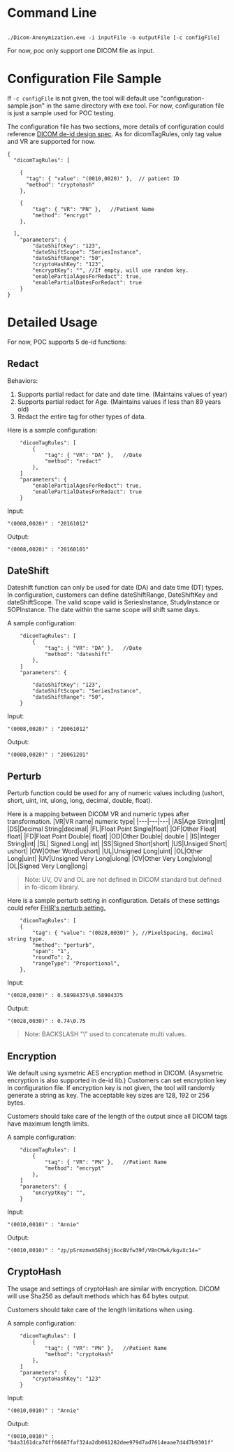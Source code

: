 # Command Line

```

./Dicom-Anonymization.exe -i inputFile -o outputFile [-c configFile]

```

For now, poc only support one DICOM file as input. 

# Configuration File Sample

If `-c configFile` is not given, the tool will default use "configuration-sample.json" in the same directory with exe tool. For now, configuration file is just a sample used for POC testing.

The configuration file has two sections, more details of configuration could reference [DICOM de-id design spec](https://microsofthealth.visualstudio.com/Health/_git/health-paas-docs?path=%2Fspecs%2FDe%252DIdentification%2FDICOM%2FRefine-De-id-Dicom.md&version=GBfeatures%2Fdicom-de-id&_a=preview). As for dicomTagRules, only tag value and VR are supported for now.
```
{
  "dicomTagRules": [
    
    {
      "tag": { "value": "(0010,0020)" },  // patient ID
      "method": "cryptohash"
    },

    {
        "tag": { "VR": "PN" },   //Patient Name
        "method": "encrypt"
    },
    
  ],
    "parameters": {
        "dateShiftKey": "123",
        "dateShiftScope": "SeriesInstance", 
        "dateShiftRange": "50",
        "cryptoHashKey": "123",
        "encryptKey": "", //If empty, will use random key.
        "enablePartialAgesForRedact": true,
        "enablePartialDatesForRedact": true
    }
}

```
# Detailed Usage

For now, POC supports 5 de-id functions:

## Redact
Behaviors:
    
1. Supports partial redact for date and date time. (Maintains values of year)
2. Supports partial redact for Age. (Maintains values if less than 89 years old)
3. Redact the entire tag for other types of data.

Here is a sample configuration:

```
    "dicomTagRules": [
        {
            "tag": { "VR": "DA" },   //Date
            "method": "redact"
        },
    ]
    "parameters": {
        "enablePartialAgesForRedact": true,
        "enablePartialDatesForRedact": true
    }

```

Input:
```
"(0008,0020)" : "20161012"
```
Output:
```
"(0008,0020)" : "20160101"
```

## DateShift

Dateshift function can only be used for date (DA) and date time (DT) types. In configuration, customers can define dateShiftRange, DateShiftKey and dateShiftScope. The valid scope valid is SeriesInstance, StudyInstance or SOPInstance. The date within the same scope will shift same days.

A sample configuration:

```
    "dicomTagRules": [
        {
            "tag": { "VR": "DA" },   //Date
            "method": "dateshift"
        },
    ]
    "parameters": {
        
        "dateShiftKey": "123",
        "dateShiftScope": "SeriesInstance", 
        "dateShiftRange": "50",
    }

```

Input:
```
"(0008,0020)" : "20061012"
```
Output:
```
"(0008,0020)" : "20061201"
```

## Perturb

Perturb function could be used for any of numeric values including (ushort, short, uint, int, ulong, long, decimal, double, float).

Here is a mapping between DICOM VR and numeric types after transformation.
|VR|VR name| numeric type|
|---|---|---|
|AS|Age String|int|
|DS|Decimal String|decimal|
|FL|Float Point Single|float|
|OF|Other Float| float|
|FD|Float Point Double| float|
|OD|Other Double| double |
|IS|Integer String|int|
|SL| Signed Long| int|
|SS|Signed Short|short|
|US|Unsiged Short| ushort|
|OW|Other Word|ushort|
|UL|Unsigned Long|uint|
|OL|Other Long|uint|
|UV|Unsigned Very Long|ulong|
|OV|Other Very Long|ulong|
|OL|Signed Very Long|long|

>Note:
 UV, OV and OL are not defined in DICOM standard but defined in fo-dicom library.

Here is a sample perturb setting in configuration. Details of these settings could refer [FHIR's perturb setting.](https://github.com/microsoft/FHIR-Tools-for-Anonymization/tree/6a9b8614c319afb5f85959c02f86b2304ec4618c#Perturb-method)


```
    "dicomTagRules": [
    {
        "tag": { "value": "(0028,0030)" }, //Pixel​Spacing, decimal string type.
        "method": "perturb",
        "span": "1",
        "roundTo": 2,
        "rangeType": "Proportional",
    },

```


Input:
```
"(0028,0030)" : 0.58984375\0.58984375
```
Output:
```
"(0028,0030)" : 0.74\0.75
```

>Note:  BACKSLASH "\\" used to concatenate multi values.

## Encryption

We default using sysmetric AES encryption method in DICOM. (Asysmetric encryption is also supported in de-id lib.) Customers can set encryption key in configuration file. If encryption key is not given, the tool will randomly generate a string as key. The acceptable key sizes are 128, 192 or 256 bytes.

Customers should take care of the length of the output since all DICOM tags have maximum length limits.

A sample configuration:

```
    "dicomTagRules": [
        {
            "tag": { "VR": "PN" },   //Patient Name
            "method": "encrypt"
        },
    ]
    "parameters": {
        "encryptKey": "",
    }
```

Input:
```
"(0010,0010)" : "Annie"
```
Output:
```
"(0010,0010)" : "zp/pSrmzmxm5Eh6jj6ocBVfw39f/V8nCMwk/kgvXc14="
```


## CryptoHash

The usage and settings of cryptoHash are similar with encryption. DICOM will use Sha256 as default methods which has 64 bytes output. 

Customers should take care of the length limitations when using.


A sample configuration:

```
    "dicomTagRules": [
        {
            "tag": { "VR": "PN" },   //Patient Name
            "method": "cryptoHash"
        },
    ]
    "parameters": {
        "cryptoHashKey": "123"
    }

```

Input:
```
"(0010,0010)" : "Annie"
```
Output:
```
"(0010,0010)" : "b4a3161dca74ff66687faf324a2db061282dee979d7ad7614eaae7d4d7b9301f"
```


